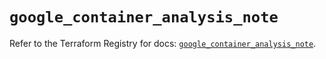 # `google_container_analysis_note`

Refer to the Terraform Registry for docs: [`google_container_analysis_note`](https://registry.terraform.io/providers/drfaust92/google/4.16.4/docs/resources/container_analysis_note).
